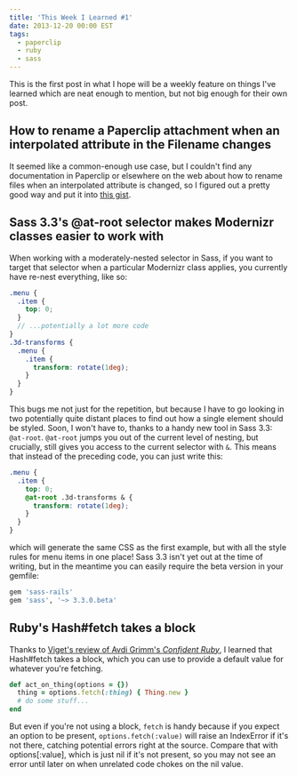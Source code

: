 ```yaml
---
title: 'This Week I Learned #1'
date: 2013-12-20 00:00 EST
tags:
  - paperclip
  - ruby
  - sass
---
```


This is the first post in what I hope will be a weekly feature on things I've learned which are neat enough to mention, but not big enough for their own post.

<!--more-->

## How to rename a Paperclip attachment when an interpolated attribute in the Filename changes

It seemed like a common-enough use case, but I couldn't find any documentation in Paperclip or elsewhere on the web about how to rename files when an interpolated attribute is changed, so I figured out a pretty good way and put it into [this gist][1].

## Sass 3.3's @at-root selector makes Modernizr classes easier to work with

When working with a moderately-nested selector in Sass, if you want to target that selector when a particular Modernizr class applies, you currently have re-nest everything, like so:

```scss
.menu {
  .item {
    top: 0;
  }
  // ...potentially a lot more code
}
.3d-transforms {
  .menu {
    .item {
      transform: rotate(1deg);
    }
  }
}
```

This bugs me not just for the repetition, but because I have to go looking in two potentially quite distant places to find out how a single element should be styled. Soon, I won't have to, thanks to a handy new tool in Sass 3.3: `@at-root`. `@at-root` jumps you out of the current level of nesting, but crucially, still gives you access to the current selector with `&`. This means that instead of the preceding code, you can just write this:

```scss
.menu {
  .item {
    top: 0;
    @at-root .3d-transforms & {
      transform: rotate(1deg);
    }
  }
}
```

which will generate the same CSS as the first example, but with all the style rules for menu items in one place! Sass 3.3 isn't yet out at the time of writing, but in the meantime you can easily require the beta version in your gemfile:

```ruby
gem 'sass-rails'
gem 'sass', '~> 3.3.0.beta'
```

## Ruby's Hash#fetch takes a block

Thanks to [Viget's review of Avdi Grimm's *Confident Ruby*][2], I learned that Hash#fetch takes a block, which you can use to provide a default value for whatever you're fetching.

```ruby
def act_on_thing(options = {})
  thing = options.fetch(:thing) { Thing.new }
  # do some stuff...
end
```

But even if you're not using a block, `fetch` is handy because if you expect an option to be present, `options.fetch(:value)` will raise an IndexError if it's not there, catching potential errors right at the source. Compare that with options[:value], which is just nil if it's not present, so you may not see an error until later on when unrelated code chokes on the nil value.

 [1]: https://gist.github.com/stevegrossi/8070232
 [2]: http://viget.com/extend/confident-ruby-a-review
